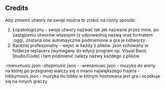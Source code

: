 ## Credits

Aby zmienić utwory na swoje można to zrobić na różny sposób:

1) Łopatologiczny - swoje utwory nazwać tak jak nazwane przez mnie. po zastąpieniu utworów wlasnymi (z odpowednią nazwą oraz formatem .ogg), zostana one automaycznie podmienione a gra je odtworzy
2) Bardziej profesjonalny - wejsc w każdy z plików .json schowany w folderze replacers (wymagany do edycji program np. Visual Basic Studio/Code) i tam podmienić należy nazwy każdego z plików

-menumusic.json
-shopmusic.json - 
-arenamusic.json - muzyka do areny na której po przegranej walczy się o miano największego frajera
-lobbymusic.json - muzyka do lobby w którym hostowana jest gra i oczekuje się na innych graczy

